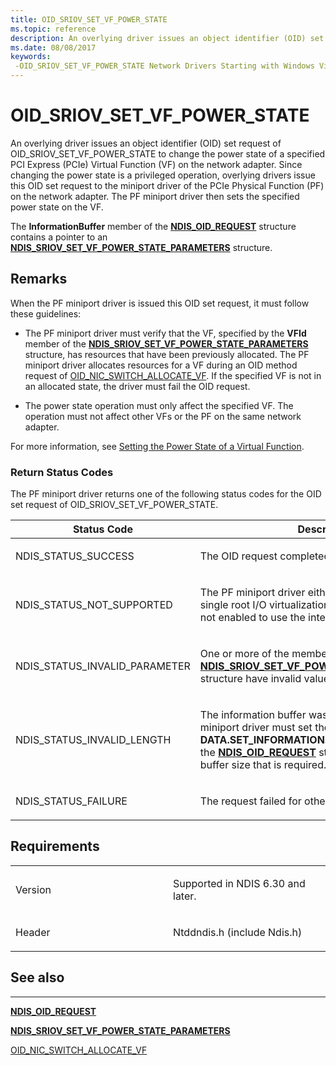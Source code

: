 ```yaml
---
title: OID_SRIOV_SET_VF_POWER_STATE
ms.topic: reference
description: An overlying driver issues an object identifier (OID) set request of OID_SRIOV_SET_VF_POWER_STATE to change the power state of a specified PCI Express (PCIe) Virtual Function (VF) on the network adapter.
ms.date: 08/08/2017
keywords: 
 -OID_SRIOV_SET_VF_POWER_STATE Network Drivers Starting with Windows Vista
---
```


# OID\_SRIOV\_SET\_VF\_POWER\_STATE


An overlying driver issues an object identifier (OID) set request of OID\_SRIOV\_SET\_VF\_POWER\_STATE to change the power state of a specified PCI Express (PCIe) Virtual Function (VF) on the network adapter. Since changing the power state is a privileged operation, overlying drivers issue this OID set request to the miniport driver of the PCIe Physical Function (PF) on the network adapter. The PF miniport driver then sets the specified power state on the VF.

The **InformationBuffer** member of the [**NDIS\_OID\_REQUEST**](/windows-hardware/drivers/ddi/oidrequest/ns-oidrequest-ndis_oid_request) structure contains a pointer to an [**NDIS\_SRIOV\_SET\_VF\_POWER\_STATE\_PARAMETERS**](/windows-hardware/drivers/ddi/ntddndis/ns-ntddndis-_ndis_sriov_set_vf_power_state_parameters) structure.

## Remarks

When the PF miniport driver is issued this OID set request, it must follow these guidelines:

-   The PF miniport driver must verify that the VF, specified by the **VFId** member of the [**NDIS\_SRIOV\_SET\_VF\_POWER\_STATE\_PARAMETERS**](/windows-hardware/drivers/ddi/ntddndis/ns-ntddndis-_ndis_sriov_set_vf_power_state_parameters) structure, has resources that have been previously allocated. The PF miniport driver allocates resources for a VF during an OID method request of [OID\_NIC\_SWITCH\_ALLOCATE\_VF](oid-nic-switch-allocate-vf.md). If the specified VF is not in an allocated state, the driver must fail the OID request.

-   The power state operation must only affect the specified VF. The operation must not affect other VFs or the PF on the same network adapter.

For more information, see [Setting the Power State of a Virtual Function](./setting-the-power-state-of-a-virtual-function.md).

### Return Status Codes

The PF miniport driver returns one of the following status codes for the OID set request of OID\_SRIOV\_SET\_VF\_POWER\_STATE.

<table>
<colgroup>
<col width="50%" />
<col width="50%" />
</colgroup>
<thead>
<tr class="header">
<th>Status Code</th>
<th>Description</th>
</tr>
</thead>
<tbody>
<tr class="odd">
<td><p>NDIS_STATUS_SUCCESS</p></td>
<td><p>The OID request completed successfully.</p></td>
</tr>
<tr class="even">
<td><p>NDIS_STATUS_NOT_SUPPORTED</p></td>
<td><p>The PF miniport driver either does not support the single root I/O virtualization (SR-IOV) interface or is not enabled to use the interface.</p></td>
</tr>
<tr class="odd">
<td><p>NDIS_STATUS_INVALID_PARAMETER</p></td>
<td><p>One or more of the members of the <a href="/windows-hardware/drivers/ddi/ntddndis/ns-ntddndis-_ndis_sriov_set_vf_power_state_parameters" data-raw-source="[&lt;strong&gt;NDIS_SRIOV_SET_VF_POWER_STATE_PARAMETERS&lt;/strong&gt;](/windows-hardware/drivers/ddi/ntddndis/ns-ntddndis-_ndis_sriov_set_vf_power_state_parameters)"><strong>NDIS_SRIOV_SET_VF_POWER_STATE_PARAMETERS</strong></a> structure have invalid values.</p></td>
</tr>
<tr class="even">
<td><p>NDIS_STATUS_INVALID_LENGTH</p></td>
<td><p>The information buffer was too short. The PF miniport driver must set the <strong>DATA.SET_INFORMATION.BytesNeeded</strong> member in the <a href="/windows-hardware/drivers/ddi/ndis/ns-ndis-_ndis_oid_request" data-raw-source="[&lt;strong&gt;NDIS_OID_REQUEST&lt;/strong&gt;](/windows-hardware/drivers/ddi/oidrequest/ns-oidrequest-ndis_oid_request)"><strong>NDIS_OID_REQUEST</strong></a> structure to the minimum buffer size that is required.</p></td>
</tr>
<tr class="odd">
<td><p>NDIS_STATUS_FAILURE</p></td>
<td><p>The request failed for other reasons.</p></td>
</tr>
</tbody>
</table>

 

## Requirements

<table>
<colgroup>
<col width="50%" />
<col width="50%" />
</colgroup>
<tbody>
<tr class="odd">
<td><p>Version</p></td>
<td><p>Supported in NDIS 6.30 and later.</p></td>
</tr>
<tr class="even">
<td><p>Header</p></td>
<td>Ntddndis.h (include Ndis.h)</td>
</tr>
</tbody>
</table>

## See also


****
[**NDIS\_OID\_REQUEST**](/windows-hardware/drivers/ddi/oidrequest/ns-oidrequest-ndis_oid_request)

[**NDIS\_SRIOV\_SET\_VF\_POWER\_STATE\_PARAMETERS**](/windows-hardware/drivers/ddi/ntddndis/ns-ntddndis-_ndis_sriov_set_vf_power_state_parameters)

[OID\_NIC\_SWITCH\_ALLOCATE\_VF](oid-nic-switch-allocate-vf.md)

